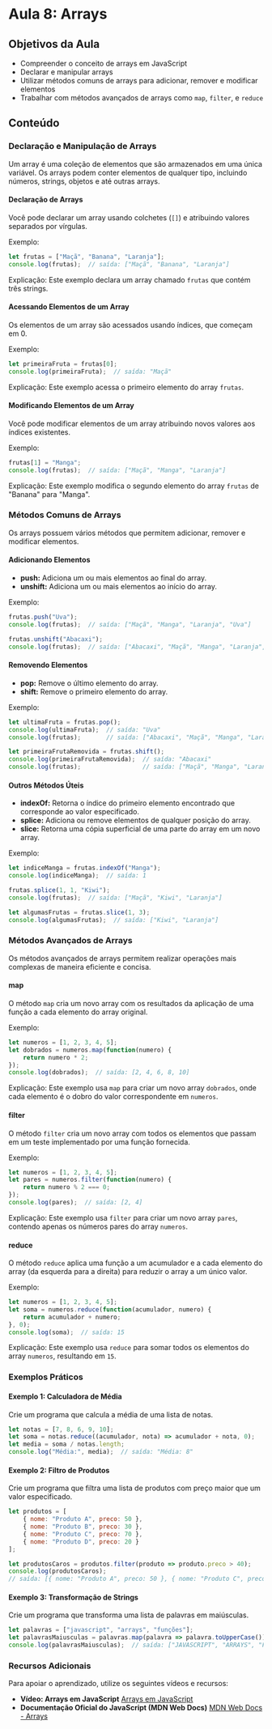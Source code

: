 
# Aula 8: Arrays

## Objetivos da Aula
- Compreender o conceito de arrays em JavaScript
- Declarar e manipular arrays
- Utilizar métodos comuns de arrays para adicionar, remover e modificar elementos
- Trabalhar com métodos avançados de arrays como `map`, `filter`, e `reduce`

## Conteúdo

### Declaração e Manipulação de Arrays
Um array é uma coleção de elementos que são armazenados em uma única variável. Os arrays podem conter elementos de qualquer tipo, incluindo números, strings, objetos e até outras arrays.

#### Declaração de Arrays
Você pode declarar um array usando colchetes (`[]`) e atribuindo valores separados por vírgulas.

Exemplo:
```javascript
let frutas = ["Maçã", "Banana", "Laranja"];
console.log(frutas);  // saída: ["Maçã", "Banana", "Laranja"]
```
Explicação: Este exemplo declara um array chamado `frutas` que contém três strings.

#### Acessando Elementos de um Array
Os elementos de um array são acessados usando índices, que começam em 0.

Exemplo:
```javascript
let primeiraFruta = frutas[0];
console.log(primeiraFruta);  // saída: "Maçã"
```
Explicação: Este exemplo acessa o primeiro elemento do array `frutas`.

#### Modificando Elementos de um Array
Você pode modificar elementos de um array atribuindo novos valores aos índices existentes.

Exemplo:
```javascript
frutas[1] = "Manga";
console.log(frutas);  // saída: ["Maçã", "Manga", "Laranja"]
```
Explicação: Este exemplo modifica o segundo elemento do array `frutas` de "Banana" para "Manga".

### Métodos Comuns de Arrays
Os arrays possuem vários métodos que permitem adicionar, remover e modificar elementos.

#### Adicionando Elementos
- **push:** Adiciona um ou mais elementos ao final do array.
- **unshift:** Adiciona um ou mais elementos ao início do array.

Exemplo:
```javascript
frutas.push("Uva");
console.log(frutas);  // saída: ["Maçã", "Manga", "Laranja", "Uva"]

frutas.unshift("Abacaxi");
console.log(frutas);  // saída: ["Abacaxi", "Maçã", "Manga", "Laranja", "Uva"]
```

#### Removendo Elementos
- **pop:** Remove o último elemento do array.
- **shift:** Remove o primeiro elemento do array.

Exemplo:
```javascript
let ultimaFruta = frutas.pop();
console.log(ultimaFruta);  // saída: "Uva"
console.log(frutas);       // saída: ["Abacaxi", "Maçã", "Manga", "Laranja"]

let primeiraFrutaRemovida = frutas.shift();
console.log(primeiraFrutaRemovida);  // saída: "Abacaxi"
console.log(frutas);                 // saída: ["Maçã", "Manga", "Laranja"]
```

#### Outros Métodos Úteis
- **indexOf:** Retorna o índice do primeiro elemento encontrado que corresponde ao valor especificado.
- **splice:** Adiciona ou remove elementos de qualquer posição do array.
- **slice:** Retorna uma cópia superficial de uma parte do array em um novo array.

Exemplo:
```javascript
let indiceManga = frutas.indexOf("Manga");
console.log(indiceManga);  // saída: 1

frutas.splice(1, 1, "Kiwi");
console.log(frutas);  // saída: ["Maçã", "Kiwi", "Laranja"]

let algumasFrutas = frutas.slice(1, 3);
console.log(algumasFrutas);  // saída: ["Kiwi", "Laranja"]
```

### Métodos Avançados de Arrays
Os métodos avançados de arrays permitem realizar operações mais complexas de maneira eficiente e concisa.

#### map
O método `map` cria um novo array com os resultados da aplicação de uma função a cada elemento do array original.

Exemplo:
```javascript
let numeros = [1, 2, 3, 4, 5];
let dobrados = numeros.map(function(numero) {
    return numero * 2;
});
console.log(dobrados);  // saída: [2, 4, 6, 8, 10]
```
Explicação: Este exemplo usa `map` para criar um novo array `dobrados`, onde cada elemento é o dobro do valor correspondente em `numeros`.

#### filter
O método `filter` cria um novo array com todos os elementos que passam em um teste implementado por uma função fornecida.

Exemplo:
```javascript
let numeros = [1, 2, 3, 4, 5];
let pares = numeros.filter(function(numero) {
    return numero % 2 === 0;
});
console.log(pares);  // saída: [2, 4]
```
Explicação: Este exemplo usa `filter` para criar um novo array `pares`, contendo apenas os números pares do array `numeros`.

#### reduce
O método `reduce` aplica uma função a um acumulador e a cada elemento do array (da esquerda para a direita) para reduzir o array a um único valor.

Exemplo:
```javascript
let numeros = [1, 2, 3, 4, 5];
let soma = numeros.reduce(function(acumulador, numero) {
    return acumulador + numero;
}, 0);
console.log(soma);  // saída: 15
```
Explicação: Este exemplo usa `reduce` para somar todos os elementos do array `numeros`, resultando em `15`.

### Exemplos Práticos

#### Exemplo 1: Calculadora de Média
Crie um programa que calcula a média de uma lista de notas.

```javascript
let notas = [7, 8, 6, 9, 10];
let soma = notas.reduce((acumulador, nota) => acumulador + nota, 0);
let media = soma / notas.length;
console.log("Média:", media);  // saída: "Média: 8"
```

#### Exemplo 2: Filtro de Produtos
Crie um programa que filtra uma lista de produtos com preço maior que um valor especificado.

```javascript
let produtos = [
    { nome: "Produto A", preco: 50 },
    { nome: "Produto B", preco: 30 },
    { nome: "Produto C", preco: 70 },
    { nome: "Produto D", preco: 20 }
];

let produtosCaros = produtos.filter(produto => produto.preco > 40);
console.log(produtosCaros);  
// saída: [{ nome: "Produto A", preco: 50 }, { nome: "Produto C", preco: 70 }]
```

#### Exemplo 3: Transformação de Strings
Crie um programa que transforma uma lista de palavras em maiúsculas.

```javascript
let palavras = ["javascript", "arrays", "funções"];
let palavrasMaiusculas = palavras.map(palavra => palavra.toUpperCase());
console.log(palavrasMaiusculas);  // saída: ["JAVASCRIPT", "ARRAYS", "FUNÇÕES"]
```

### Recursos Adicionais
Para apoiar o aprendizado, utilize os seguintes vídeos e recursos:

- **Vídeo: Arrays em JavaScript**
  [Arrays em JavaScript](https://www.youtube.com/watch?v=rRgD1yVwIvE)
- **Documentação Oficial do JavaScript (MDN Web Docs)**
  [MDN Web Docs - Arrays](https://developer.mozilla.org/pt-BR/docs/Web/JavaScript/Reference/Global_Objects/Array)
